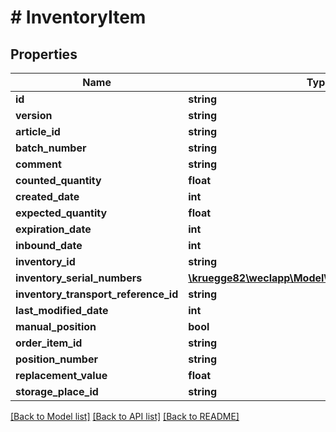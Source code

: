 # # InventoryItem

## Properties

Name | Type | Description | Notes
------------ | ------------- | ------------- | -------------
**id** | **string** |  | [optional]
**version** | **string** |  | [optional]
**article_id** | **string** |  | [optional]
**batch_number** | **string** |  | [optional]
**comment** | **string** |  | [optional]
**counted_quantity** | **float** |  | [optional]
**created_date** | **int** |  | [optional]
**expected_quantity** | **float** |  | [optional]
**expiration_date** | **int** |  | [optional]
**inbound_date** | **int** |  | [optional]
**inventory_id** | **string** |  |
**inventory_serial_numbers** | [**\kruegge82\weclapp\Model\InventorySerialNumber[]**](InventorySerialNumber.md) |  | [optional]
**inventory_transport_reference_id** | **string** |  | [optional]
**last_modified_date** | **int** |  | [optional]
**manual_position** | **bool** |  | [optional]
**order_item_id** | **string** |  | [optional]
**position_number** | **string** |  | [optional]
**replacement_value** | **float** |  | [optional]
**storage_place_id** | **string** |  | [optional]

[[Back to Model list]](../../README.md#models) [[Back to API list]](../../README.md#endpoints) [[Back to README]](../../README.md)
